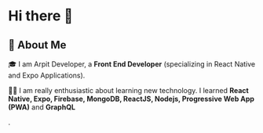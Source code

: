 # Hi there 👋

## 🚀 About Me
<p>
  🎓 I am  Arpit Developer, a <b>Front End Developer</b> (specializing in React Native and Expo Applications).</p>
<p>
👨‍💻 I am really enthusiastic about learning new technology. I learned <b> React Native, Expo, Firebase, MongoDB, ReactJS, Nodejs, Progressive Web App (PWA)</b> and  <b>GraphQL</b></p> .
<!--
**arpitdeveloper/arpitdeveloper** is a ✨ _special_ ✨ repository because its `README.md` (this file) appears on your GitHub profile.

Here are some ideas to get you started:

- 🔭 I’m currently working on ...
- 🌱 I’m currently learning ...
- 👯 I’m looking to collaborate on ...
- 🤔 I’m looking for help with ...
- 💬 Ask me about ...
- 📫 How to reach me: ...
- 😄 Pronouns: ...
- ⚡ Fun fact: ...
-->
